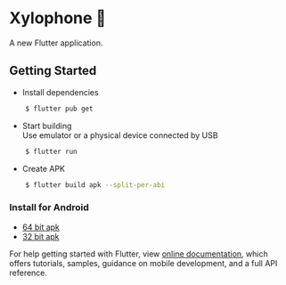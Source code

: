 # Xylophone 🎹
A new Flutter application.

## Getting Started
* Install dependencies
```sh
    $ flutter pub get
```

* Start building  
Use emulator or a physical device connected by USB
```sh
    $ flutter run
```

* Create APK
```sh
    $ flutter build apk --split-per-abi
```

### Install for Android
- [64 bit apk](https://www.github.com/raj-vora/xylophone-flutter/blob/master/apks/i-am-rich-arm64.apk?raw=true)
- [32 bit apk](https://www.github.com/raj-vora/xylophone-flutter/blob/master/apks/i-am-rich-armeabi.apk?raw=true)

For help getting started with Flutter, view [online documentation](https://flutter.dev/docs), which offers tutorials, samples, guidance on mobile development, and a full API reference.
